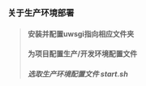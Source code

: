 ### 关于生产环境部署 ###
> #### 安装并配置uwsgi指向相应文件夹 ####
> #### 为项目配置生产/开发环境配置文件 ####
> ##### 选取生产环境配置文件 start.sh #####
